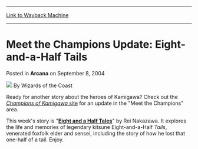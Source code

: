 
---
[Link to Wayback Machine](https://web.archive.org/web/20220625050830/https://magic.wizards.com/en/articles/archive/arcana/meet-champions-update-eight-and-half-tails-2004-09-08)

[_metadata_:author]:- "Wizards of the Coast"
[_metadata_:description]:- "Ready for another story about the heroes of Kamigawa? Check out the Champions of Kamigawa site for an update in the `Meet the Champions` area.This week's story is `Eight and a Half Tales` by Rei Nakazawa. It explores the life and memories of legendary kitsune Eight-and-a-Half Tails, venerated foxfolk elder and sensei, including the story of how he lost that one-half of a tail."
[_metadata_:generator]:- "Drupal 7 (http://drupal.org)"
[_metadata_:node]:- "607481"
[_metadata_:publish_date]:- "2004-09-08"
[_metadata_:source]:- "div-main-content"
[_metadata_:title]:- "Meet the Champions Update: Eight-and-a-Half Tails"
[_metadata_:wayback_capture_timestamp]:- "2022-06-25 05:08:30"
[_metadata_:wayback_raw_url]:- "https://web.archive.org/web/20220625050830id_/https://magic.wizards.com/en/articles/archive/arcana/meet-champions-update-eight-and-half-tails-2004-09-08"
[_metadata_:wayback_url]:- "https://magic.wizards.com/en/articles/archive/arcana/meet-champions-update-eight-and-half-tails-2004-09-08"
---


Meet the Champions Update: Eight-and-a-Half Tails
=================================================



 Posted in **Arcana**
 on September 8, 2004 






![](https://media.magic.wizards.com/styles/auth_small/public/images/person/wizards_author.jpg)
By Wizards of the Coast











Ready for another story about the heroes of Kamigawa? Check out the [*Champions of Kamigawa* site](http://archive.wizards.com/magic/displayexpansion.asp?set=chk&page=1) for an update in the "Meet the Champions" area.

This week's story is "**[Eight and a Half Tales](http://archive.wizards.com/Magic/Magazine/Article.aspx?x=magic/chk/eighthalf)**" by Rei Nakazawa. It explores the life and memories of legendary kitsune Eight-and-a-Half *Tails*, venerated foxfolk elder and sensei, including the story of how he lost that one-half of a tail. Enjoy.







